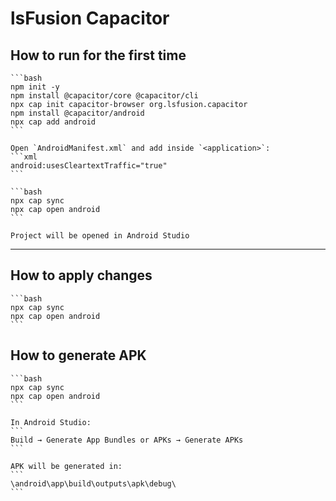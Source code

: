# lsFusion Capacitor

## How to run for the first time
    ```bash
    npm init -y
    npm install @capacitor/core @capacitor/cli
    npx cap init capacitor-browser org.lsfusion.capacitor
    npm install @capacitor/android
    npx cap add android
    ```
    
    Open `AndroidManifest.xml` and add inside `<application>`:
    ```xml
    android:usesCleartextTraffic="true"
    ```

    ```bash
    npx cap sync
    npx cap open android
    ```

    Project will be opened in Android Studio

---

## How to apply changes
    ```bash
    npx cap sync
    npx cap open android
    ```

## How to generate APK

    ```bash
    npx cap sync
    npx cap open android
    ```

    In Android Studio:
    ```
    Build → Generate App Bundles or APKs → Generate APKs
    ```

    APK will be generated in:
    ```
    \android\app\build\outputs\apk\debug\
    ```